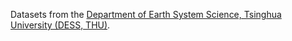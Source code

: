 Datasets from the
[Department of Earth System Science, Tsinghua University (DESS, THU)](http://data.ess.tsinghua.edu.cn/).
